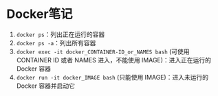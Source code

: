 # Docker笔记

1. `docker ps`：列出正在运行的容器
2. `docker ps -a`：列出所有容器
3. `docker exec -it docker_CONTAINER-ID_or_NAMES bash` (可使用 CONTAINER ID 或者 NAMES 进入，不能使用 IMAGE)：进入正在运行的 Docker 容器
4. `docker run -it docker_IMAGE bash` (只能使用 IMAGE)：进入未运行的 Docker 容器并启动它
